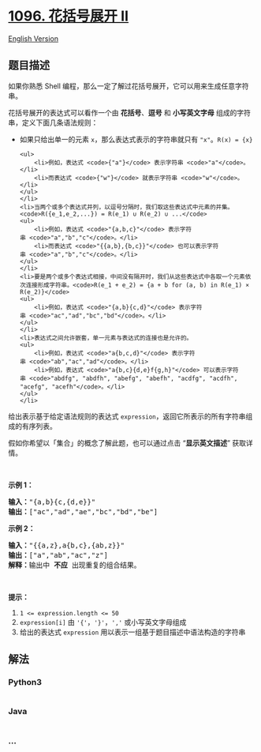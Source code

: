 # [1096. 花括号展开 II](https://leetcode-cn.com/problems/brace-expansion-ii)

[English Version](/solution/1000-1099/1096.Brace%20Expansion%20II/README_EN.md)

## 题目描述

<!-- 这里写题目描述 -->

<p>如果你熟悉 Shell 编程，那么一定了解过花括号展开，它可以用来生成任意字符串。</p>

<p>花括号展开的表达式可以看作一个由 <strong>花括号</strong>、<strong>逗号</strong> 和 <strong>小写英文字母</strong> 组成的字符串，定义下面几条语法规则：</p>

<ul>
	<li>如果只给出单一的元素 <code>x</code>，那么表达式表示的字符串就只有 <code>"x"</code>。<code>R(x) = {x}</code>

    <ul>
    	<li>例如，表达式 <code>{"a"}</code> 表示字符串 <code>"a"</code>。</li>
    	<li>而表达式 <code>{"w"}</code> 就表示字符串 <code>"w"</code>。</li>
    </ul>
    </li>
    <li>当两个或多个表达式并列，以逗号分隔时，我们取这些表达式中元素的并集。<code>R({e_1,e_2,...}) = R(e_1) ∪ R(e_2) ∪ ...</code>
    <ul>
    	<li>例如，表达式 <code>"{a,b,c}"</code> 表示字符串 <code>"a","b","c"</code>。</li>
    	<li>而表达式 <code>"{{a,b},{b,c}}"</code> 也可以表示字符串 <code>"a","b","c"</code>。</li>
    </ul>
    </li>
    <li>要是两个或多个表达式相接，中间没有隔开时，我们从这些表达式中各取一个元素依次连接形成字符串。<code>R(e_1 + e_2) = {a + b for (a, b) in R(e_1) × R(e_2)}</code>
    <ul>
    	<li>例如，表达式 <code>"{a,b}{c,d}"</code> 表示字符串 <code>"ac","ad","bc","bd"</code>。</li>
    </ul>
    </li>
    <li>表达式之间允许嵌套，单一元素与表达式的连接也是允许的。
    <ul>
    	<li>例如，表达式 <code>"a{b,c,d}"</code> 表示字符串 <code>"ab","ac","ad"​​​​​​</code>。</li>
    	<li>例如，表达式 <code>"a{b,c}{d,e}f{g,h}"</code> 可以表示字符串 <code>"abdfg", "abdfh", "abefg", "abefh", "acdfg", "acdfh", "acefg", "acefh"</code>。</li>
    </ul>
    </li>

</ul>

<p>给出表示基于给定语法规则的表达式 <code>expression</code>，返回它所表示的所有字符串组成的有序列表。</p>

<p>假如你希望以「集合」的概念了解此题，也可以通过点击 “<strong>显示英文描述</strong>” 获取详情。</p>

<p> </p>

<p><strong>示例 1：</strong></p>

<pre>
<strong>输入：</strong>"{a,b}{c,{d,e}}"
<strong>输出：</strong>["ac","ad","ae","bc","bd","be"]</pre>

<p><strong>示例 2：</strong></p>

<pre>
<strong>输入：</strong>"{{a,z},a{b,c},{ab,z}}"
<strong>输出：</strong>["a","ab","ac","z"]
<strong>解释：</strong>输出中 <strong>不应 </strong>出现重复的组合结果。
</pre>

<p> </p>

<p><strong>提示：</strong></p>

<ol>
	<li><code>1 <= expression.length <= 50</code></li>
	<li><code>expression[i]</code> 由 <code>'{'</code>，<code>'}'</code>，<code>','</code> 或小写英文字母组成</li>
	<li>给出的表达式 <code>expression</code> 用以表示一组基于题目描述中语法构造的字符串</li>
</ol>

## 解法

<!-- 这里可写通用的实现逻辑 -->

<!-- tabs:start -->

### **Python3**

<!-- 这里可写当前语言的特殊实现逻辑 -->

```python

```

### **Java**

<!-- 这里可写当前语言的特殊实现逻辑 -->

```java

```

### **...**

```

```

<!-- tabs:end -->

